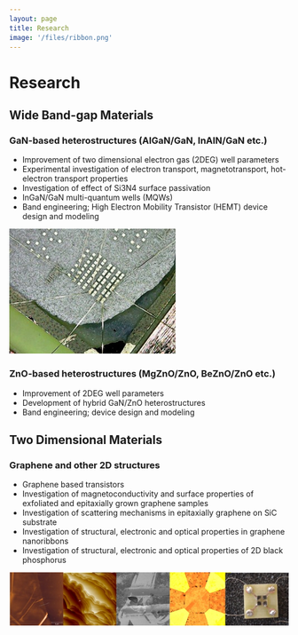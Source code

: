 ```yaml
---
layout: page
title: Research
image: '/files/ribbon.png'
---
```


# Research

## Wide Band-gap Materials

### GaN-based heterostructures (AlGaN/GaN, InAlN/GaN etc.)
* Improvement of two dimensional electron gas (2DEG) well parameters
* Experimental investigation of electron transport, magnetotransport, hot-electron transport properties
* Investigation of effect of Si3N4 surface passivation
* InGaN/GaN multi-quantum wells (MQWs)
* Band engineering; High Electron Mobility Transistor (HEMT) device design and modeling

![Image](files/gan_kontak.jpg)

### ZnO-based heterostructures (MgZnO/ZnO, BeZnO/ZnO etc.)
* Improvement of 2DEG well parameters
* Development of hybrid GaN/ZnO heterostructures
* Band engineering; device design and modeling

## Two Dimensional Materials

### Graphene and other 2D structures
* Graphene based transistors
* Investigation of magnetoconductivity and surface properties of exfoliated and epitaxially grown graphene samples
* Investigation of scattering mechanisms in epitaxially graphene on SiC substrate
* Investigation of structural, electronic and optical properties in graphene nanoribbons
* Investigation of structural, electronic and optical properties of 2D black phosphorus

![Image](files/graphene_kontak.jpg)
